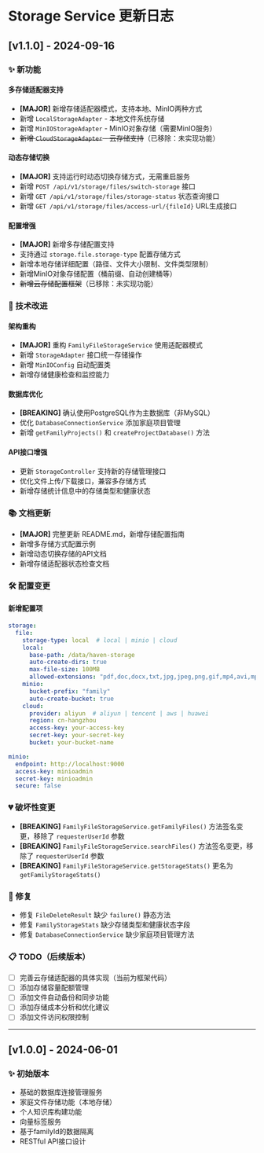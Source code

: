 # Storage Service 更新日志

## [v1.1.0] - 2024-09-16

### ✨ 新功能

#### 多存储适配器支持
- **[MAJOR]** 新增存储适配器模式，支持本地、MinIO两种方式
- 新增 `LocalStorageAdapter` - 本地文件系统存储
- 新增 `MinIOStorageAdapter` - MinIO对象存储（需要MinIO服务）
- ~~新增 `CloudStorageAdapter` - 云存储支持~~（已移除：未实现功能）

#### 动态存储切换
- **[MAJOR]** 支持运行时动态切换存储方式，无需重启服务
- 新增 `POST /api/v1/storage/files/switch-storage` 接口
- 新增 `GET /api/v1/storage/files/storage-status` 状态查询接口
- 新增 `GET /api/v1/storage/files/access-url/{fileId}` URL生成接口

#### 配置增强
- **[MAJOR]** 新增多存储配置支持
- 支持通过 `storage.file.storage-type` 配置存储方式
- 新增本地存储详细配置（路径、文件大小限制、文件类型限制）
- 新增MinIO对象存储配置（桶前缀、自动创建桶等）
- ~~新增云存储配置框架~~（已移除：未实现功能）

### 🔧 技术改进

#### 架构重构
- **[MAJOR]** 重构 `FamilyFileStorageService` 使用适配器模式
- 新增 `StorageAdapter` 接口统一存储操作
- 新增 `MinIOConfig` 自动配置类
- 新增存储健康检查和监控能力

#### 数据库优化
- **[BREAKING]** 确认使用PostgreSQL作为主数据库（非MySQL）
- 优化 `DatabaseConnectionService` 添加家庭项目管理
- 新增 `getFamilyProjects()` 和 `createProjectDatabase()` 方法

#### API接口增强
- 更新 `StorageController` 支持新的存储管理接口
- 优化文件上传/下载接口，兼容多存储方式
- 新增存储统计信息中的存储类型和健康状态

### 📚 文档更新

- **[MAJOR]** 完整更新 README.md，新增存储配置指南
- 新增多存储方式配置示例
- 新增动态切换存储的API文档
- 新增存储适配器状态检查文档

### 🛠 配置变更

#### 新增配置项
```yaml
storage:
  file:
    storage-type: local  # local | minio | cloud
    local:
      base-path: /data/haven-storage
      auto-create-dirs: true
      max-file-size: 100MB
      allowed-extensions: "pdf,doc,docx,txt,jpg,jpeg,png,gif,mp4,avi,mp3,wav,zip,rar"
    minio:
      bucket-prefix: "family"
      auto-create-bucket: true
    cloud:
      provider: aliyun  # aliyun | tencent | aws | huawei
      region: cn-hangzhou
      access-key: your-access-key
      secret-key: your-secret-key
      bucket: your-bucket-name

minio:
  endpoint: http://localhost:9000
  access-key: minioadmin
  secret-key: minioadmin
  secure: false
```

### 💔 破坏性变更

- **[BREAKING]** `FamilyFileStorageService.getFamilyFiles()` 方法签名变更，移除了 `requesterUserId` 参数
- **[BREAKING]** `FamilyFileStorageService.searchFiles()` 方法签名变更，移除了 `requesterUserId` 参数
- **[BREAKING]** `FamilyFileStorageService.getStorageStats()` 更名为 `getFamilyStorageStats()`

### 🐛 修复

- 修复 `FileDeleteResult` 缺少 `failure()` 静态方法
- 修复 `FamilyStorageStats` 缺少存储类型和健康状态字段
- 修复 `DatabaseConnectionService` 缺少家庭项目管理方法

### 📋 TODO（后续版本）

- [ ] 完善云存储适配器的具体实现（当前为框架代码）
- [ ] 添加存储容量配额管理
- [ ] 添加文件自动备份和同步功能
- [ ] 添加存储成本分析和优化建议
- [ ] 添加文件访问权限控制

---

## [v1.0.0] - 2024-06-01

### ✨ 初始版本

- 基础的数据库连接管理服务
- 家庭文件存储功能（本地存储）
- 个人知识库构建功能
- 向量标签服务
- 基于familyId的数据隔离
- RESTful API接口设计